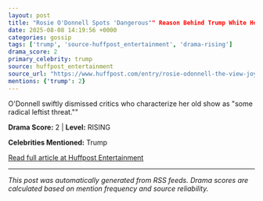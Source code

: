 ```yaml
---
layout: post
title: "Rosie O'Donnell Spots 'Dangerous"" Reason Behind Trump White House Attacking 'The View""
date: 2025-08-08 14:19:56 +0000
categories: gossip
tags: ['trump', 'source-huffpost_entertainment', 'drama-rising']
drama_score: 2
primary_celebrity: trump
source: huffpost_entertainment
source_url: "https://www.huffpost.com/entry/rosie-odonnell-the-view-joy-behar-trump-white-house_n_68956639e4b001d68aedc54d""
mentions: {'trump': 2}
---
```


O'Donnell swiftly dismissed critics who characterize her old show as "some radical leftist threat.""

**Drama Score:** 2 | **Level:** RISING

**Celebrities Mentioned:** Trump

[Read full article at Huffpost Entertainment](https://www.huffpost.com/entry/rosie-odonnell-the-view-joy-behar-trump-white-house_n_68956639e4b001d68aedc54d)

---
*This post was automatically generated from RSS feeds. Drama scores are calculated based on mention frequency and source reliability.*
